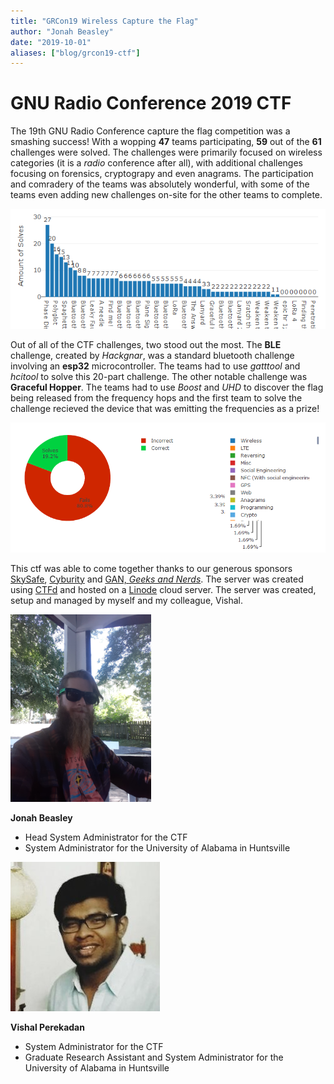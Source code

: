 ```yaml
---
title: "GRCon19 Wireless Capture the Flag"
author: "Jonah Beasley"
date: "2019-10-01"
aliases: ["blog/grcon19-ctf"]
---
```


# GNU Radio Conference 2019 CTF

The 19th GNU Radio Conference capture the flag competition was a smashing success! With a wopping **47** teams participating, **59** out of the **61** challenges were solved. The challenges were primarily focused on wireless categories (it is a *radio* conference after all), with additional challenges focusing on forensics, cryptograpy and even anagrams. The participation and comradery of the teams was absolutely wonderful, with some of the teams even adding new challenges on-site for the other teams to complete.

![stats](Stats_Bars.PNG)

Out of all of the CTF challenges, two stood out the most. The **BLE** challenge, created by *Hackgnar*, was a standard bluetooth challenge involving an **esp32** microcontroller. The teams had to use *gatttool* and *hcitool* to solve this 20-part challenge. The other notable challenge was **Graceful Hopper**. The teams had to use *Boost* and *UHD* to discover the flag being released from the frequency hops and the first team to solve the challenge recieved the device that was emitting the frequencies as a prize!

![circles](Circles.PNG)

This ctf was able to come together thanks to our generous sponsors [SkySafe](https://www.skysafe.io/), [Cyburity](https://cyburity.com/) and [GAN, *Geeks and Nerds*](https://www.geeksandnerds.com/).
The server was created using [CTFd](https://github.com/CTFd/CTFd) and hosted on a [Linode](https://www.linode.com/) cloud server. The server was created, setup and managed by myself and my colleague, Vishal.

![jt](jonah-beasley.png)

**Jonah Beasley**

* Head System Administrator for the CTF
* System Administrator for the University of Alabama in Huntsville

![vishal](vishal-perekadan.png)

**Vishal Perekadan**

* System Administrator for the CTF
* Graduate Research Assistant and System Administrator for the University of Alabama in Huntsville
